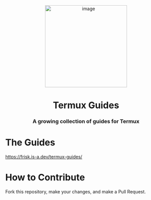 <div align="center">

<img width="256" height="256" alt="image" src="https://github.com/user-attachments/assets/c52defe5-4993-421f-900e-ab48646bf08a"/>


# Termux Guides

### A growing collection of guides for Termux
</div>

# The Guides
https://frisk.is-a.dev/termux-guides/
# How to Contribute
Fork this repository, make your changes, and make a Pull Request.


